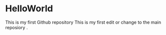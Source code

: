 # HelloWorld
This is my first Github repository
This is my first edit or change to the main reposiory .
